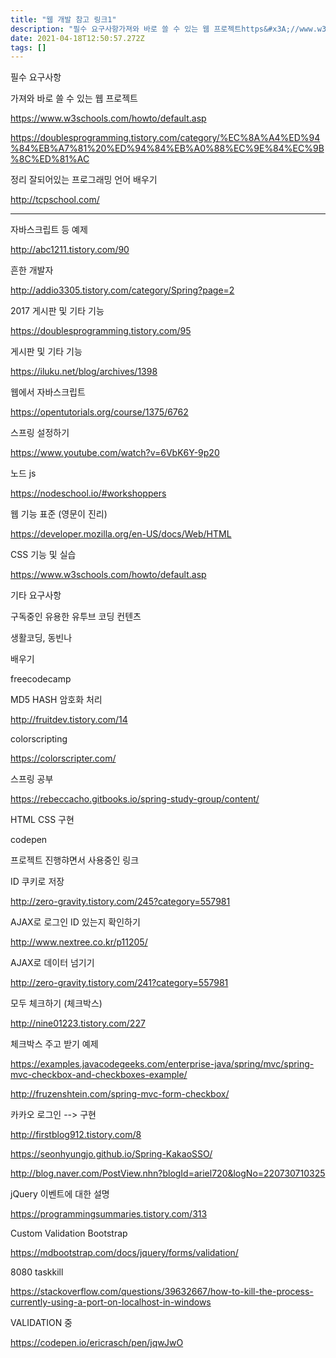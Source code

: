 ```yaml
---
title: "웹 개발 참고 링크1"
description: "필수 요구사항가져와 바로 쓸 수 있는 웹 프로젝트https&#x3A;//www.w3schools.com/howto/default.asphttps&#x3A;//doublesprogramming.tistory.com/category/%EC%8A%A4%ED%94%84%EB%"
date: 2021-04-18T12:50:57.272Z
tags: []
---
```

필수 요구사항



가져와 바로 쓸 수 있는 웹 프로젝트

https://www.w3schools.com/howto/default.asp



https://doublesprogramming.tistory.com/category/%EC%8A%A4%ED%94%84%EB%A7%81%20%ED%94%84%EB%A0%88%EC%9E%84%EC%9B%8C%ED%81%AC



정리 잘되어있는 프로그래밍 언어 배우기

http://tcpschool.com/



---------------------------------------------------------------



자바스크립트 등 예제

http://abc1211.tistory.com/90



흔한 개발자

http://addio3305.tistory.com/category/Spring?page=2



2017 게시판 및 기타 기능

https://doublesprogramming.tistory.com/95



게시판 및 기타 기능

https://iluku.net/blog/archives/1398



웹에서 자바스크립트

https://opentutorials.org/course/1375/6762



스프링 설정하기

https://www.youtube.com/watch?v=6VbK6Y-9p20



노드 js

https://nodeschool.io/#workshoppers



웹 기능 표준 (영문이 진리)

https://developer.mozilla.org/en-US/docs/Web/HTML



CSS 기능 및 실습 

https://www.w3schools.com/howto/default.asp





기타 요구사항



구독중인 유용한 유투브 코딩 컨텐츠

생활코딩, 동빈나



배우기

freecodecamp



MD5 HASH 암호화 처리

http://fruitdev.tistory.com/14



colorscripting

https://colorscripter.com/



스프링 공부

https://rebeccacho.gitbooks.io/spring-study-group/content/



HTML CSS 구현

codepen





프로젝트 진행햐면서 사용중인 링크



ID 쿠키로 저장

http://zero-gravity.tistory.com/245?category=557981



AJAX로 로그인 ID 있는지 확인하기

http://www.nextree.co.kr/p11205/



AJAX로 데이터 넘기기

http://zero-gravity.tistory.com/241?category=557981



모두 체크하기 (체크박스)

http://nine01223.tistory.com/227



체크박스 주고 받기 예제

https://examples.javacodegeeks.com/enterprise-java/spring/mvc/spring-mvc-checkbox-and-checkboxes-example/

http://fruzenshtein.com/spring-mvc-form-checkbox/



카카오 로그인 --> 구현

http://firstblog912.tistory.com/8

https://seonhyungjo.github.io/Spring-KakaoSSO/

http://blog.naver.com/PostView.nhn?blogId=ariel720&logNo=220730710325


jQuery 이벤트에 대한 설명

https://programmingsummaries.tistory.com/313



Custom Validation Bootstrap

https://mdbootstrap.com/docs/jquery/forms/validation/



8080 taskkill

https://stackoverflow.com/questions/39632667/how-to-kill-the-process-currently-using-a-port-on-localhost-in-windows





VALIDATION 중

https://codepen.io/ericrasch/pen/jqwJwO

